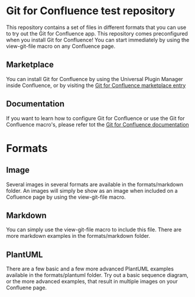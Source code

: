 
# Git for Confluence test repository

This repository contains a set of files in different formats that you can use
to try out the Git for Confluence app. This repository comes preconfigured when
you install Git for Confluence! You can start immediately by using the
view-git-file macro on any Confluence page.

## Marketplace

You can install Git for Confluence by using the Universal Plugin Manager inside
Confluence, or by visiting the [Git for Confluence marketplace entry][1]

## Documentation

If you want to learn how to configure Git for Confluence or use the Git for
Confluence macro's, please refer tot the [Git for Confluence documentation][2]

# Formats

## Image

Several images in several formats are available in the formats/markdown folder.
An images will simply be show as an image when included on a Cofluence page by
using the view-git-file macro.

## Markdown

You can simply use the view-git-file macro to include this file. There are
more markdown examples in the formats/markdown folder.

## PlantUML

There are a few basic and a few more advanced PlantUML examples available in
the formats/plantuml folder. Try out a basic sequence diagram, or the more
advanced examples, that result in multiple images on your Confluene page.

[1]: https://marketplace.atlassian.com/apps/1211675/git-for-confluence
[2]: https://avisi-apps.gitbook.io/git-for-confluence/
